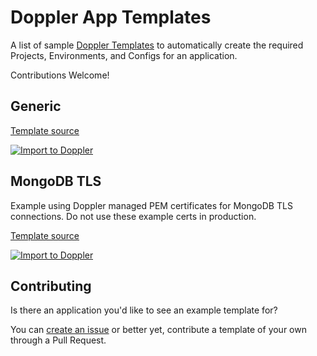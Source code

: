 # Doppler App Templates

A list of sample [Doppler Templates](https://docs.doppler.com/docs/project-templates) to automatically create the required Projects, Environments, and Configs for an application.

Contributions Welcome!

## Generic

[Template source](templates/generic.yaml)

<a href="https://dashboard.doppler.com/workplace/template/import?template=https%3A%2F%2Fgithub.com%2FDopplerUniversity%2Fapp-config-templates%2Fblob%2Fmain%2Ftemplates%2Fgeneric.yaml"/>
    <img src="https://raw.githubusercontent.com/DopplerUniversity/app-config-templates/main/doppler-button.svg" alt="Import to Doppler" />
</a>

## MongoDB TLS

Example using Doppler managed PEM certificates for MongoDB TLS connections. Do not use these example certs in production.

[Template source](templates/mongodb-tls.yaml)

<a href="https://dashboard.doppler.com/workplace/template/import?template=https%3A%2F%2Fgithub.com%2FDopplerUniversity%2Fapp-config-templates%2Fblob%2Fmain%2Ftemplates%2Fmongodb-tls.yaml"/>
    <img src="https://raw.githubusercontent.com/DopplerUniversity/app-config-templates/main/doppler-button.svg" alt="Import to Doppler" />
</a>

## Contributing

Is there an application you'd like to see an example template for? 

You can [create an issue](https://github.com/DopplerUniversity/app-config-templates/issues) or better yet, contribute a template of your own through a Pull Request.
